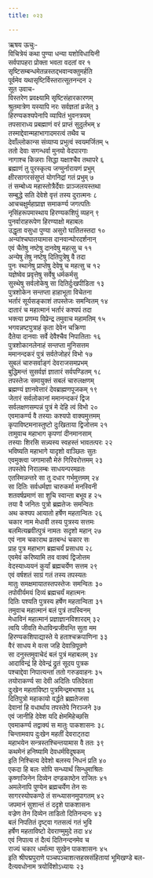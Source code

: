 ```yaml
---
title: ०२३

---
```

ऋषय ऊचुः-  
विचित्रेयं कथा पुण्या धन्या यशोविधायिनी  
सर्वपापहरा प्रोक्ता भवता वदतां वर १  
सृष्टिसम्बन्धमेतन्नस्तद्भवान्वक्तुमर्हति  
पूर्वमेव यथासृष्टिर्विस्तरात्सूतनन्दन २  
सूत उवाच-  
विस्तरेण प्रवक्ष्यामि सृष्टिसंहारकारणम्  
श्रुतमात्रेण यस्यापि नरः सर्वज्ञतां व्रजेत् ३  
हिरण्यकश्यपेनापि व्यापितं भुवनत्रयम्  
तपसाराध्य प्रबह्माणं वरं प्राप्तं सुदुर्लभम् ४  
तस्माद्देवान्महाभागादमरत्वं तथैव च  
देवाँल्लोकान्स संव्याप्य प्रभुत्वं स्वयमर्जितम् ५  
ततो देवाः सगन्धर्वा मुनयो वेदपारगाः  
नागाश्च किन्नराः सिद्धा यक्षाश्चैव तथापरे ६  
ब्रह्माणं तु पुरस्कृत्य जग्मुर्नारायणं प्रभुम्  
क्षीरसागरसंसुप्तं योगनिद्रां गतं प्रभुम् ७  
तं सम्बोध्य महास्तोत्रैर्देवाः प्राञ्जलयस्तथा  
सम्बुद्धे सति देवेशे वृत्तं तस्य दुरात्मनः ८  
आचचक्षुर्महाप्राज्ञ समाकर्ण्य जगत्पतिः  
नृसिंहरूपमास्थाय हिरण्यकशिपुं व्यहन् ९  
पुनर्वाराहरूपेण हिरण्याक्षो महाबलः  
उद्धृता वसुधा पुण्या असुरो घातितस्तदा १०  
अन्यांश्चघातयामास दानवान्घोरदर्शनान्  
एवं चैतेषु नष्टेषु दानवेषु महत्सु च ११  
अन्येषु तेषु नष्टेषु दितिपुत्रेषु वै तदा  
पुनः स्थानेषु प्राप्तेषु देवेषु च महत्सु च १२  
यज्ञेष्वेव प्रवृत्तेषु सर्वेषु धर्मकर्मसु  
सुस्थेषु सर्वलोकेषु सा दितिर्दुःखपीडिता १३  
पुत्रशोकेन सन्तप्ता हाहाभूता विचेतना  
भर्तारं सूर्यसङ्काशं तपस्तेजः समन्वितम् १४  
दातारं च महात्मानं भर्तारं कश्यपं तदा  
भक्त्या प्रणम्य विप्रेन्द्र तमुवाच महामतिम् १५  
भगवन्नष्टपुत्राहं कृता देवेन चक्रिणा  
दैतेया दानवाः सर्वे देवैश्चैव निपातिताः १६  
पुत्रशोकानलेनाहं सन्तप्ता मुनिसत्तम  
ममानन्दकरं पुत्रं सर्वतेजोहरं विभो १७  
सुबलं चारुसर्वाङ्गं देवराजसमप्रभम्  
बुद्धिमन्तं सुसर्वज्ञं ज्ञातारं सर्वपण्डितम् १८  
तपस्तेजः समायुक्तं सबलं चारुलक्षणम्  
ब्रह्मण्यं ज्ञानवेत्तारं देवब्राह्मणपूजकम् १९  
जेतारं सर्वलोकानां ममानन्दकरं द्विज  
सर्वलक्षणसम्पन्नं पुत्रं मे देहि त्वं विभो २०  
एवमाकर्ण्य वै तस्याः कश्यपो वाक्यमुत्तमम्  
कृपाविष्टमनास्तुष्टो दुःखिताया द्विजोत्तम २१  
तामुवाच महाभाग कृपणां दीनमानसाम्  
तस्याः शिरसि सन्न्यस्य स्वहस्तं भावतत्परः २२  
भविष्यति महाभागे यादृशो वाञ्छितः सुतः  
एवमुक्त्वा जगामासौ मेरुं गिरिवरोत्तमम् २३  
तपस्तेपे निरालम्बः साधयन्परमव्रतः  
एतस्मिन्नन्तरे सा तु दधार गर्भमुत्तमम् २४  
सा दितिः सर्वधर्मज्ञा चारुकर्मा मनस्विनी  
शतवर्षप्रमाणं सा शुचि स्वान्ता बभूव ह २५  
तया वै जनितः पुत्रो ब्रह्मतेजः समन्वितः  
अथ कश्यप आयातो हर्षेण महतान्वितः २६  
चकार नाम मेधावी तस्य पुत्रस्य सत्तमः  
बलमित्यब्रवीत्पुत्रं नामतः सदृशो महान् २७  
एवं नाम चकाराथ व्रतबन्धं चकार सः  
प्राह पुत्र महाभाग ब्रह्मचर्यं प्रसाधय २८  
एवमेवं करिष्यामि तव वाक्यं द्विजोत्तम  
वेदस्याध्ययनं कुर्यां ब्रह्मचर्येण सत्तम २९  
एवं वर्षशतं साग्रं गतं तस्य तपस्यतः  
मातुः समक्षमायातस्तपस्तेजः समन्वितः ३०  
तपोवीर्यमयं दिव्यं ब्रह्मचर्यं महात्मनः  
दितिः पश्यति पुत्रस्य हर्षेण महतान्विता ३१  
तमुवाच महात्मानं बलं पुत्रं तपस्विनम्  
मेधाविनं महात्मानं प्रज्ञाज्ञानविशारदम् ३२  
त्वयि जीवति मेधाविन्प्रजीवन्ति सुता मम  
हिरण्यकशिपाद्यास्ते ये हताश्चक्रपाणिना ३३  
वैरं साधय मे वत्स जहि देवान्रिपून्रणे  
सा दनुस्तमुवाचेदं बलं पुत्रं महाबलम् ३४  
आदाविन्द्रं हि देवेन्द्रं द्रुतं सूदय पुत्रक  
पश्चाद्देवा निपात्यन्तां ततो गरुडवाहनः ३५  
तयोराकर्ण्य सा देवी अदितिः पतिदेवता  
दुःखेन महताविष्टा पुत्रमिन्द्रमभाषत ३६  
दितिपुत्रो महाकायो वर्द्धते ब्रह्मतेजसा  
देवानां हि वधार्थाय तपस्तेपे निरञ्जने ३७  
एवं जानीहि देवेश यदि क्षेममिहेच्छसि  
एवमाकर्ण्य तद्वाक्यं स मातुः पाकशासनः ३८  
चिन्तामवाप दुःखेन महतीं देवराट्तदा  
महाभयेन सन्त्रस्तश्चिन्तयामास वै ततः ३९  
कथमेनं हनिष्यामि देवधर्मविदूषकम्  
इति निश्चित्य देवेशो बलस्य निधनं प्रति ४०  
एकदा हि बलः सोपि सन्ध्यार्थं सिन्धुमाश्रितः  
कृष्णाजिनेन दिव्येन दण्डकाष्ठेन राजितः ४१  
अमलेनापि पुण्येन ब्रह्मचर्येण तेन सः  
सागरस्योपकण्ठे तं सन्ध्यासनमुपागतम् ४२  
जपमानं सुशान्तं तं ददृशे पाकशासनः  
वज्रेण तेन दिव्येन ताडितो दितिनन्दनः ४३  
बलं निपतितं दृष्ट्वा गतसत्वं गतं भुवि  
हर्षेण महताविष्टो देवराण्मुमुदे तदा ४४  
एवं निपात्य तं दैत्यं दितिनन्दनमेव च  
राज्यं चकार धर्मात्मा सुखेन पाकशासनः ४५  
इति श्रीपद्मपुराणे पञ्चपञ्चाशत्सहस्रसंहितायां भूमिखण्डे बल-  
दैत्यवधोनाम त्रयोविंशोऽध्यायः २३